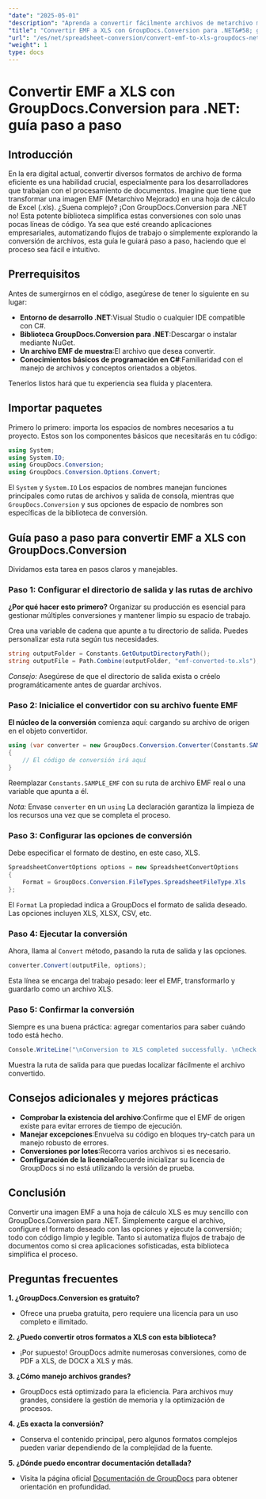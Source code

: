 ```yaml
---
"date": "2025-05-01"
"description": "Aprenda a convertir fácilmente archivos de metarchivo mejorado (EMF) a formato Excel (.xls) con GroupDocs.Conversion para .NET. Siga esta guía completa con ejemplos de código y prácticas recomendadas."
"title": "Convertir EMF a XLS con GroupDocs.Conversion para .NET&#58; guía paso a paso"
"url": "/es/net/spreadsheet-conversion/convert-emf-to-xls-groupdocs-net-guide/"
"weight": 1
type: docs
---
```

# Convertir EMF a XLS con GroupDocs.Conversion para .NET: guía paso a paso

## Introducción

En la era digital actual, convertir diversos formatos de archivo de forma eficiente es una habilidad crucial, especialmente para los desarrolladores que trabajan con el procesamiento de documentos. Imagine que tiene que transformar una imagen EMF (Metarchivo Mejorado) en una hoja de cálculo de Excel (.xls). ¿Suena complejo? ¡Con GroupDocs.Conversion para .NET no! Esta potente biblioteca simplifica estas conversiones con solo unas pocas líneas de código. Ya sea que esté creando aplicaciones empresariales, automatizando flujos de trabajo o simplemente explorando la conversión de archivos, esta guía le guiará paso a paso, haciendo que el proceso sea fácil e intuitivo.

## Prerrequisitos

Antes de sumergirnos en el código, asegúrese de tener lo siguiente en su lugar:

- **Entorno de desarrollo .NET**:Visual Studio o cualquier IDE compatible con C#.
- **Biblioteca GroupDocs.Conversion para .NET**:Descargar o instalar mediante NuGet.
- **Un archivo EMF de muestra**:El archivo que desea convertir.
- **Conocimientos básicos de programación en C#**:Familiaridad con el manejo de archivos y conceptos orientados a objetos.

Tenerlos listos hará que tu experiencia sea fluida y placentera.

## Importar paquetes

Primero lo primero: importa los espacios de nombres necesarios a tu proyecto. Estos son los componentes básicos que necesitarás en tu código:

```csharp
using System;
using System.IO;
using GroupDocs.Conversion;
using GroupDocs.Conversion.Options.Convert;
```

El `System` y `System.IO` Los espacios de nombres manejan funciones principales como rutas de archivos y salida de consola, mientras que `GroupDocs.Conversion` y sus opciones de espacio de nombres son específicas de la biblioteca de conversión.


## Guía paso a paso para convertir EMF a XLS con GroupDocs.Conversion

Dividamos esta tarea en pasos claros y manejables.

### Paso 1: Configurar el directorio de salida y las rutas de archivo

**¿Por qué hacer esto primero?** Organizar su producción es esencial para gestionar múltiples conversiones y mantener limpio su espacio de trabajo.

Crea una variable de cadena que apunte a tu directorio de salida. Puedes personalizar esta ruta según tus necesidades.

```csharp
string outputFolder = Constants.GetOutputDirectoryPath();
string outputFile = Path.Combine(outputFolder, "emf-converted-to.xls");
```

*Consejo:* Asegúrese de que el directorio de salida exista o créelo programáticamente antes de guardar archivos.


### Paso 2: Inicialice el convertidor con su archivo fuente EMF

**El núcleo de la conversión** comienza aquí: cargando su archivo de origen en el objeto convertidor.

```csharp
using (var converter = new GroupDocs.Conversion.Converter(Constants.SAMPLE_EMF))
{
    // El código de conversión irá aquí
}
```

Reemplazar `Constants.SAMPLE_EMF` con su ruta de archivo EMF real o una variable que apunta a él.

*Nota:* Envase `converter` en un `using` La declaración garantiza la limpieza de los recursos una vez que se completa el proceso.


### Paso 3: Configurar las opciones de conversión

Debe especificar el formato de destino, en este caso, XLS.

```csharp
SpreadsheetConvertOptions options = new SpreadsheetConvertOptions
{
    Format = GroupDocs.Conversion.FileTypes.SpreadsheetFileType.Xls
};
```

El `Format` La propiedad indica a GroupDocs el formato de salida deseado. Las opciones incluyen XLS, XLSX, CSV, etc.


### Paso 4: Ejecutar la conversión

Ahora, llama al `Convert` método, pasando la ruta de salida y las opciones.

```csharp
converter.Convert(outputFile, options);
```

Esta línea se encarga del trabajo pesado: leer el EMF, transformarlo y guardarlo como un archivo XLS.


### Paso 5: Confirmar la conversión

Siempre es una buena práctica: agregar comentarios para saber cuándo todo está hecho.

```csharp
Console.WriteLine("\nConversion to XLS completed successfully. \nCheck output in {0}", outputFolder);
```

Muestra la ruta de salida para que puedas localizar fácilmente el archivo convertido.


## Consejos adicionales y mejores prácticas

- **Comprobar la existencia del archivo**:Confirme que el EMF de origen existe para evitar errores de tiempo de ejecución.
- **Manejar excepciones**:Envuelva su código en bloques try-catch para un manejo robusto de errores.
- **Conversiones por lotes**:Recorra varios archivos si es necesario.
- **Configuración de la licencia**Recuerde inicializar su licencia de GroupDocs si no está utilizando la versión de prueba.


## Conclusión

Convertir una imagen EMF a una hoja de cálculo XLS es muy sencillo con GroupDocs.Conversion para .NET. Simplemente cargue el archivo, configure el formato deseado con las opciones y ejecute la conversión; todo con código limpio y legible. Tanto si automatiza flujos de trabajo de documentos como si crea aplicaciones sofisticadas, esta biblioteca simplifica el proceso.


## Preguntas frecuentes

**1. ¿GroupDocs.Conversion es gratuito?**  

- Ofrece una prueba gratuita, pero requiere una licencia para un uso completo e ilimitado.

**2. ¿Puedo convertir otros formatos a XLS con esta biblioteca?**  

- ¡Por supuesto! GroupDocs admite numerosas conversiones, como de PDF a XLS, de DOCX a XLS y más.

**3. ¿Cómo manejo archivos grandes?**  

- GroupDocs está optimizado para la eficiencia. Para archivos muy grandes, considere la gestión de memoria y la optimización de procesos.

**4. ¿Es exacta la conversión?**  

- Conserva el contenido principal, pero algunos formatos complejos pueden variar dependiendo de la complejidad de la fuente.

**5. ¿Dónde puedo encontrar documentación detallada?**  

- Visita la página oficial [Documentación de GroupDocs](https://docs.groupdocs.com/conversion/net/) para obtener orientación en profundidad.